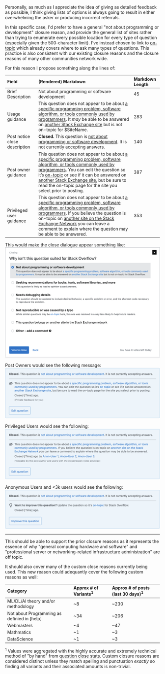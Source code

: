 Personally, as much as I appreciate the idea of giving as detailed feedback as possible, I think giving lists of options is always going to result in either overwhelming the asker or producing incorrect referrals.

In this specific case, I'd prefer to have a general "not about programming or development" closure reason, and provide the general list of sites rather than trying to enumerate every possible location for every type of question (especially given the 500-character limit). I've instead chosen to link to [on-topic](https://stackoverflow.com/help/on-topic) which already covers where to ask many types of questions. This practice is also consistent with our existing closure reasons and the closure reasons of many other communities network wide.


For this reason I propose something along the lines of:

| Field | (Rendered) Markdown | Markdown Length |
|:---|:---|:---|
| Brief Description | Not about programming or software development | 45 |
| Usage guidance | This question does not appear to be about [a specific programming problem, software algorithm, or tools commonly used by programmers](/help/on-topic). It _may_ be able to be answered on [another Stack Exchange site](https://stackexchange.com/sites) but is not on-topic for $SiteName. | 283 |
| Post notice close description | **Closed.** This question is [not about programming or software development](/help/closed-questions). It is not currently accepting answers. | 140 |
| Post owner guidance | This question does not appear to be about [a specific programming problem, software algorithm, or tools commonly used by programmers](/help/on-topic). You can edit the question so it’s [on-topic](/help/on-topic) or see if it can be answered on [another Stack Exchange site](https://stackexchange.com/sites), but be sure to read the on-topic page for the site you select prior to posting. | 387 |
| Privileged user guidance | This question does not appear to be about [a specific programming problem, software algorithm, or tools commonly used by programmers](/help/on-topic). If you believe the question is on-topic on [another site on the Stack Exchange Network](https://stackexchange.com/sites) you can leave a comment to explain where the question may be able to be answered. | 353 |

This would make the close dialogue appear something like:\
[![Close Dialogue with new closure reasons and no SF or SU close reasons][1]][1]

Post Owners would see the following message:\
[![Post owner guidance][2]][2]

Privileged Users would see the following:\
[![Privileged user guidance][3]][3]

Anonymous Users and <3k users would see the following:\
[![Every user guidance][4]][4]

---

This should be able to support the prior closure reasons as it represents the essence of why "general computing hardware and software" and "professional server or networking-related infrastructure administration" are off topic.

It should also cover many of the custom close reasons currently being used. This new reason could adequantly cover the following custom reasons as well:

|Category| Approx # of Variants<sup>1</sup>| Approx # of posts (last 30 days)<sup>1</sup> |
|:---|:---|:---|
| ML/DL/AI theory and/or methodology | ~8 | ~230 |
| Not about Programming as definied in \[help\] |~34| ~206 |
| Webmasters | ~4 | ~47|
| Mathmatics |~1| ~3|
| DataScience |~1| ~3|



<sup>1</sup> Values were aggregated with the highly accurate and extremely technical method of "by hand" from [question close stats](https://stackoverflow.com/tools/question-close-stats?daterange=last30days). Custom closure reasons are considered distinct unless they match spelling and punctuation _exactly_ so finding all variants and their associated amounts is non-trivial.


  [1]: ./builders/img_output/mock-close-dialogue-rendered.png
  [2]: ./builders/img_output/mock-private-banner-rendered.png
  [3]: ./builders/img_output/mock-privileged-banner-rendered.png
  [4]: ./builders/img_output/mock-public-banner-rendered.png
